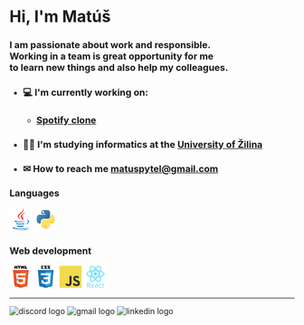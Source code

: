 <h1>Hi, I'm Matúš</h1>
<h3>I am passionate about work and responsible.<br> Working in a team is great opportunity for me<br> to learn new things and also help my colleagues.</h3>
  

<ul>
  <li>
    <h3>💻 I'm currently working on:</h3>
    <ul>
      <li>
        <h3><a href="https://Mathias5467.github.io/listenio/" target="_blank">Spotify clone</a></h3>
      </li>
    </ul>
    
  </li>
  <li>
    <h3>👨‍🎓 I'm studying informatics at the <a href="https://www.fri.uniza.sk/" target="blank">University of Žilina</a></h3>
  </li>
  <li>
    <h3>✉ How to reach me <a href="mailto:matuspytel@gmail.com" target="_blank">matuspytel@gmail.com</a></h3>
  </li>
</ul>


<h3>Languages</h3>
<p> 
  <img width="40" height="40" src="https://raw.githubusercontent.com/devicons/devicon/master/icons/java/java-original.svg" alt="java"/>
  <img  width="40" height="40" src="https://raw.githubusercontent.com/devicons/devicon/master/icons/python/python-original.svg" alt="python"/> 
</p>

<h3>Web development</h3>
<p>
  <img width="40" height="40" src="https://raw.githubusercontent.com/devicons/devicon/master/icons/html5/html5-original-wordmark.svg" alt="html"/>
  <img width="40" height="40" src="https://raw.githubusercontent.com/devicons/devicon/master/icons/css3/css3-original-wordmark.svg" alt="css"/>
  <img width="40" height="40" src="https://raw.githubusercontent.com/devicons/devicon/master/icons/javascript/javascript-original.svg" alt="javascript"/>
  <img width="40" height="40" src="https://raw.githubusercontent.com/devicons/devicon/master/icons/react/react-original-wordmark.svg" alt="react"/>
</p>

<hr height="2">

<div align="left">
  <img src="https://img.shields.io/static/v1?message=Discord&logo=discord&label=&color=7289DA&logoColor=white&labelColor=&style=for-the-badge" height="35" alt="discord logo"  />
  <img src="https://img.shields.io/static/v1?message=Gmail&logo=gmail&label=&color=D14836&logoColor=white&labelColor=&style=for-the-badge" height="35" alt="gmail logo"  />
  <img src="https://img.shields.io/static/v1?message=LinkedIn&logo=linkedin&label=&color=0077B5&logoColor=white&labelColor=&style=for-the-badge" height="35" alt="linkedin logo"  />
</div>

